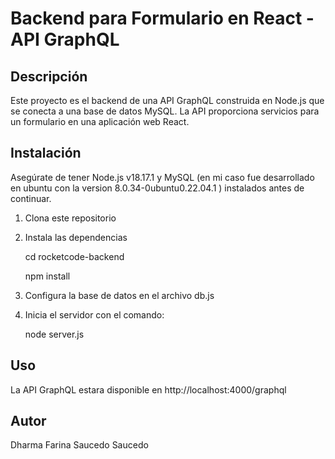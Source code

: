 # Backend para Formulario en React - API GraphQL

## Descripción
Este proyecto es el backend de una API GraphQL construida en Node.js que se conecta a una base de datos MySQL. La API proporciona servicios para un formulario en una aplicación web React.

## Instalación

Asegúrate de tener Node.js v18.17.1 y MySQL (en mi caso fue desarrollado en ubuntu con la version 8.0.34-0ubuntu0.22.04.1 ) instalados antes de continuar.

1. Clona este repositorio
2. Instala las dependencias
   
    cd rocketcode-backend
   
    npm install

4. Configura la base de datos en el archivo db.js
5. Inicia el servidor con el comando: 

   node server.js

## Uso

La API GraphQL estara disponible en http://localhost:4000/graphql


## Autor

Dharma Farina Saucedo Saucedo
